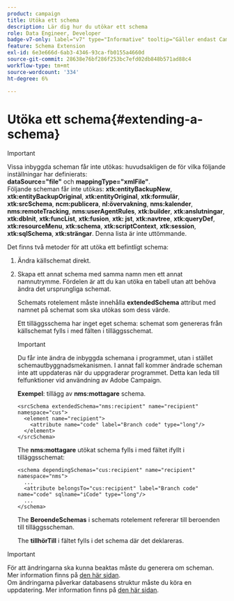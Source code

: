 ```yaml
---
product: campaign
title: Utöka ett schema
description: Lär dig hur du utökar ett schema
role: Data Engineer, Developer
badge-v7-only: label="v7" type="Informative" tooltip="Gäller endast Campaign Classic v7"
feature: Schema Extension
exl-id: 6e3e666d-6ab3-4346-93ca-fb0155a4660d
source-git-commit: 28638e76bf286f253bc7efd02db848b571ad88c4
workflow-type: tm+mt
source-wordcount: '334'
ht-degree: 6%

---
```


# Utöka ett schema{#extending-a-schema}

>[!IMPORTANT]
>
>Vissa inbyggda scheman får inte utökas: huvudsakligen de för vilka följande inställningar har definierats:\
>**dataSource=&quot;file&quot;** och **mappingType=&quot;xmlFile&quot;**.\
>Följande scheman får inte utökas: **xtk:entityBackupNew**, **xtk:entityBackupOriginal**, **xtk:entityOriginal**, **xtk:formulär**, **xtk:srcSchema**, **ncm:publicera**, **nl:övervakning**, **nms:kalender**, **nms:remoteTracking**, **nms:userAgentRules**, **xtk:builder**, **xtk:anslutningar**, **xtk:dbInit**, **xtk:funcList**, **xtk:fusion**, **xtk: jst**, **xtk:navtree**, **xtk:queryDef**, **xtk:resourceMenu**, **xtk:schema**, **xtk:scriptContext**, **xtk:session**, **xtk:sqlSchema**, **xtk:strängar**.
>Denna lista är inte uttömmande.

Det finns två metoder för att utöka ett befintligt schema:

1. Ändra källschemat direkt.
1. Skapa ett annat schema med samma namn men ett annat namnutrymme. Fördelen är att du kan utöka en tabell utan att behöva ändra det ursprungliga schemat.

   Schemats rotelement måste innehålla **extendedSchema** attribut med namnet på schemat som ska utökas som dess värde.

   Ett tilläggsschema har inget eget schema: schemat som genereras från källschemat fylls i med fälten i tilläggsschemat.

   >[!IMPORTANT]
   >
   >Du får inte ändra de inbyggda schemana i programmet, utan i stället schemautbyggnadsmekanismen. I annat fall kommer ändrade scheman inte att uppdateras när du uppgraderar programmet. Detta kan leda till felfunktioner vid användning av Adobe Campaign.

   **Exempel**: tillägg av **nms:mottagare** schema.

   ```
   <srcSchema extendedSchema="nms:recipient" name="recipient" namespace="cus">
     <element name="recipient">
       <attribute name="code" label="Branch code" type="long"/>
     </element>
   </srcSchema>
   ```

   The **nms:mottagare** utökat schema fylls i med fältet ifyllt i tilläggsschemat:

   ```
   <schema dependingSchemas="cus:recipient" name="recipient" namespace="nms">
     ...
     <attribute belongsTo="cus:recipient" label="Branch code" name="code" sqlname="iCode" type="long"/>
     ...
   </schema>
   ```

   The **BeroendeSchemas** i schemats rotelement refererar till beroenden till tilläggsscheman.

   The **tillhörTill** i fältet fylls i det schema där det deklareras.

>[!IMPORTANT]
>
>För att ändringarna ska kunna beaktas måste du generera om scheman. Mer information finns på [den här sidan](../../configuration/using/regenerating-schemas.md).\
>Om ändringarna påverkar databasens struktur måste du köra en uppdatering. Mer information finns på [den här sidan](../../configuration/using/updating-the-database-structure.md).
